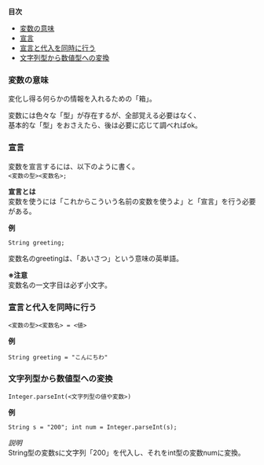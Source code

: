 **目次**
* [変数の意味](#変数の意味)
* [宣言](#宣言)
* [宣言と代入を同時に行う](#宣言と代入を同時に行う)
* [文字列型から数値型への変換](#文字列型から数値型への変換)

### 変数の意味  
変化し得る何らかの情報を入れるための「箱」。  

変数には色々な「型」が存在するが、全部覚える必要はなく、  
基本的な「型」をおさえたら、後は必要に応じて調べればok。  

### 宣言  
変数を宣言するには、以下のように書く。   
`<変数の型><変数名>;`  

**宣言とは**  
変数を使うには「これからこういう名前の変数を使うよ」と「宣言」を行う必要がある。  

**例**

`String greeting;`  

変数名のgreetingは、「あいさつ」という意味の英単語。

**※注意**  
変数名の一文字目は必ず小文字。

### 宣言と代入を同時に行う  

`<変数の型><変数名> = <値>`

**例**

`String greeting = "こんにちわ"`

### 文字列型から数値型への変換  

`Integer.parseInt(<文字列型の値や変数>)`  

**例**  

`String s = "200"; int num = Integer.parseInt(s);`  

*説明*  
String型の変数sに文字列「200」を代入し、それをint型の変数numに変換。
